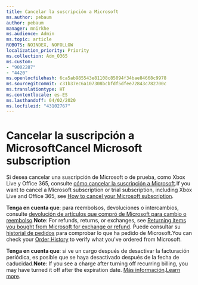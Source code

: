 ```yaml
---
title: Cancelar la suscripción a Microsoft
ms.author: pebaum
author: pebaum
manager: mnirkhe
ms.audience: Admin
ms.topic: article
ROBOTS: NOINDEX, NOFOLLOW
localization_priority: Priority
ms.collection: Adm_O365
ms.custom:
- "9002287"
- "4420"
ms.openlocfilehash: 6ca5ab985543e81108c85094f34bae84668c9978
ms.sourcegitcommit: c31b37ec6a107308bcbfdf5dfee72843c782700c
ms.translationtype: HT
ms.contentlocale: es-ES
ms.lasthandoff: 04/02/2020
ms.locfileid: "43102767"
---
```

# <a name="cancel-microsoft-subscription"></a><span data-ttu-id="e57ce-102">Cancelar la suscripción a Microsoft</span><span class="sxs-lookup"><span data-stu-id="e57ce-102">Cancel Microsoft subscription</span></span>

<span data-ttu-id="e57ce-103">Si desea cancelar una suscripción de Microsoft o de prueba, como Xbox Live y Office 365, consulte [cómo cancelar la suscripción a Microsoft](https://support.microsoft.com/help/4027815).</span><span class="sxs-lookup"><span data-stu-id="e57ce-103">If you want to cancel a Microsoft subscription or trial subscription, including Xbox Live and Office 365, see [How to cancel your Microsoft subscription](https://support.microsoft.com/help/4027815).</span></span>

<span data-ttu-id="e57ce-104">**Tenga en cuenta que**: para reembolsos, devoluciones o intercambios, consulte [devolución de artículos que compró de Microsoft para cambio o reembolso](https://support.microsoft.com/help/10558).</span><span class="sxs-lookup"><span data-stu-id="e57ce-104">**Note**: For refunds, returns, or exchanges, see [Returning items you bought from Microsoft for exchange or refund](https://support.microsoft.com/help/10558).</span></span> <span data-ttu-id="e57ce-105">Puede consultar su [historial de pedidos](https://account.microsoft.com/billing/orders/) para comprobar lo que ha pedido de Microsoft.</span><span class="sxs-lookup"><span data-stu-id="e57ce-105">You can check your [Order History](https://account.microsoft.com/billing/orders/) to verify what you've ordered from Microsoft.</span></span> 

<span data-ttu-id="e57ce-106">**Tenga en cuenta que**: si ve un cargo después de desactivar la facturación periódica, es posible que se haya desactivado después de la fecha de caducidad.</span><span class="sxs-lookup"><span data-stu-id="e57ce-106">**Note**: If you see a charge after turning off recurring billing, you may have turned it off after the expiration date.</span></span> <span data-ttu-id="e57ce-107">[Más información](https://support.microsoft.com/help/10640).</span><span class="sxs-lookup"><span data-stu-id="e57ce-107">[Learn more](https://support.microsoft.com/help/10640).</span></span> 
